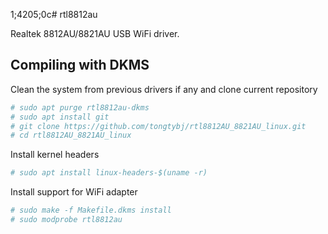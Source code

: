 
1;4205;0c# rtl8812au

Realtek 8812AU/8821AU USB WiFi driver.

## Compiling with DKMS

Clean the system from previous drivers if any and clone current repository

```sh
# sudo apt purge rtl8812au-dkms
# sudo apt install git
# git clone https://github.com/tongtybj/rtl8812AU_8821AU_linux.git
# cd rtl8812AU_8821AU_linux
```

Install kernel headers 

```sh
# sudo apt install linux-headers-$(uname -r)
```

Install support for WiFi adapter

```sh
# sudo make -f Makefile.dkms install
# sudo modprobe rtl8812au
```
